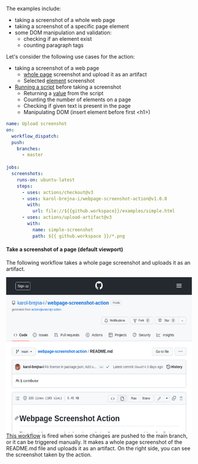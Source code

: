 The examples include:

- taking a screenshot of a whole web page
- taking a screenshot of a specific page element
- some DOM manipulation and validation:
  - checking if an element exist
  - counting paragraph tags


Let's consider the following use cases for the action:
- taking a screenshot of a web page
  - [whole page](#whole-page) screenshot and upload it as an artifact
  - Selected [element](#element) screenshot
- [Running a script](#running-a-script) before taking a screenshot
  - Returning a [value](#returning-a-value) from the script
  - Counting the number of elements on a page
  - Checking if given text is present in the page
  - Manipulating DOM (insert element before first \<h1\>)


```yaml
name: Upload screenshot
on:
  workflow_dispatch:
  push:
    branches:
      - master

jobs:
  screenshots:
    runs-on: ubuntu-latest
    steps:
      - uses: actions/checkout@v3
      - uses: karol-brejna-i/webpage-screenshot-action@v1.0.0
        with:
          url: file://${{github.workspace}}/examples/simple.html
      - uses: actions/upload-artifact@v3
        with:
          name: simple-screenshot
          path: ${{ github.workspace }}/*.png
```


#### Take a screenshot of a page (default viewport)
The following workflow takes a whole page screenshot and uploads it as an artifact.

<img src="assets/readme-full-screenshot.png" height="420" alt="My Image" align="right" style="float:right" />

```yaml
name: Upload screenshot
on:
  workflow_dispatch:
  push:
    branches:
      - main

jobs:
  screenshots:
    runs-on: ubuntu-latest
    steps:
      - uses: actions/checkout@v3
      - uses: karol-brejna-i/webpage-screenshot-action@v1.0.0
        with:
          url: https://github.com/karol-brejna-i/webpage-screenshot-action/blob/main/README.md
          mode: page
      - uses: actions/upload-artifact@v3
        with:
          name: simple-screenshot
          path: ${{ github.workspace }}/*.png
```

[This workflow](examples/upload_artifact.yml) is fired when some changes are pushed to the main branch, or it can be triggered manually.
It makes a whole page screenshot of the README.md file and uploads it as an artifact.
On the right side, you can see the screenshot taken by the action.

